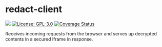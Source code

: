# redact-client
[![](http://meritbadge.herokuapp.com/redact-client)](https://crates.io/crates/redact-client) [![License: GPL-3.0](https://img.shields.io/badge/License-GPL3.0-yellow.svg)](https://opensource.org/licenses/GPL-3.0) [![Coverage Status](https://coveralls.io/repos/github/pauwels-labs/redact-client/badge.svg?branch=main)](https://coveralls.io/github/pauwels-labs/redact-client?branch=main)

Receives incoming requests from the browser and serves up decrypted contents in a secured iframe in response.
